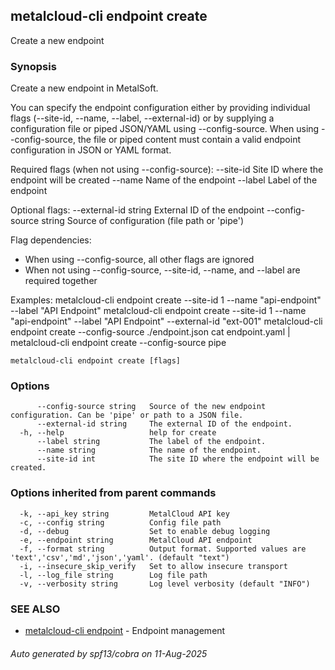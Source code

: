## metalcloud-cli endpoint create

Create a new endpoint

### Synopsis

Create a new endpoint in MetalSoft.

You can specify the endpoint configuration either by providing individual flags (--site-id, --name, --label, --external-id) 
or by supplying a configuration file or piped JSON/YAML using --config-source. 
When using --config-source, the file or piped content must contain a valid endpoint configuration in JSON or YAML format.

Required flags (when not using --config-source):
  --site-id     Site ID where the endpoint will be created
  --name        Name of the endpoint
  --label       Label of the endpoint

Optional flags:
  --external-id string       External ID of the endpoint
  --config-source string     Source of configuration (file path or 'pipe')

Flag dependencies:
  - When using --config-source, all other flags are ignored
  - When not using --config-source, --site-id, --name, and --label are required together

Examples:
  metalcloud-cli endpoint create --site-id 1 --name "api-endpoint" --label "API Endpoint"
  metalcloud-cli endpoint create --site-id 1 --name "api-endpoint" --label "API Endpoint" --external-id "ext-001"
  metalcloud-cli endpoint create --config-source ./endpoint.json
  cat endpoint.yaml | metalcloud-cli endpoint create --config-source pipe

```
metalcloud-cli endpoint create [flags]
```

### Options

```
      --config-source string   Source of the new endpoint configuration. Can be 'pipe' or path to a JSON file.
      --external-id string     The external ID of the endpoint.
  -h, --help                   help for create
      --label string           The label of the endpoint.
      --name string            The name of the endpoint.
      --site-id int            The site ID where the endpoint will be created.
```

### Options inherited from parent commands

```
  -k, --api_key string         MetalCloud API key
  -c, --config string          Config file path
  -d, --debug                  Set to enable debug logging
  -e, --endpoint string        MetalCloud API endpoint
  -f, --format string          Output format. Supported values are 'text','csv','md','json','yaml'. (default "text")
  -i, --insecure_skip_verify   Set to allow insecure transport
  -l, --log_file string        Log file path
  -v, --verbosity string       Log level verbosity (default "INFO")
```

### SEE ALSO

* [metalcloud-cli endpoint](metalcloud-cli_endpoint.md)	 - Endpoint management

###### Auto generated by spf13/cobra on 11-Aug-2025
